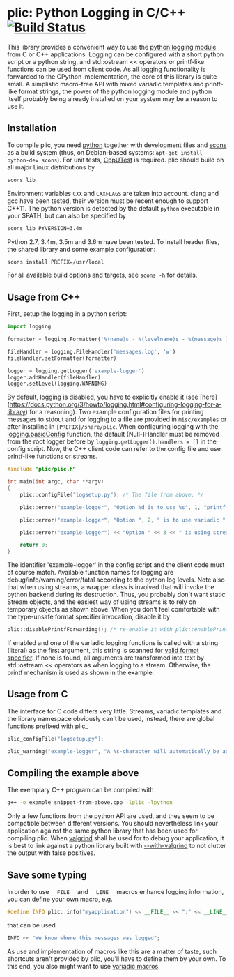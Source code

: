 
# plic: Python Logging in C/C++ [![Build Status](https://travis-ci.org/lubgr/plic.svg?branch=develop)](https://travis-ci.org/lubgr/plic)

This library provides a convenient way to use the [python logging
module](https://docs.python.org/3/library/logging.html) from C or C++ applications. Logging can be
configured with a short python script or a python string, and std::ostream << operators or
printf-like functions can be used from client code. As all logging functionality is forwarded to the
CPython implementation, the core of this library is quite small. A simplistic macro-free API with
mixed variadic templates and printf-like format strings, the power of the python logging module and
python itself probably being already installed on your system may be a reason to use it.

Installation
------------
To compile plic, you need [python](https://python.org) together with development files  and
[scons](http://scons.org) as a build system (thus, on Debian-based systems: `apt-get install
python-dev scons`). For unit tests, [CppUTest](http://cpputest.github.io) is required. plic should
build on all major Linux distributions by
```bash
scons lib
```
Environment variables `CXX` and `CXXFLAGS` are taken into account. clang and gcc have been tested,
their version must be recent enough to support C++11. The python version is detected by the default
`python` executable in your $PATH, but can also be specified by
```bash
scons lib PYVERSION=3.4m
```
Python 2.7, 3.4m, 3.5m and 3.6m have been tested. To install header files, the shared library and
some example configuration:
```bash
scons install PREFIX=/usr/local
```
For all available build options and targets, see `scons -h` for details.

Usage from C++
--------------
First, setup the logging in a python script:
```python
import logging

formatter = logging.Formatter('%(name)s - %(levelname)s - %(message)s')

fileHandler = logging.FileHandler('messages.log', 'w')
fileHandler.setFormatter(formatter)

logger = logging.getLogger('example-logger')
logger.addHandler(fileHandler)
logger.setLevel(logging.WARNING)
```
By default, logging is disabled, you have to explicitly enable it (see [here]
(https://docs.python.org/3/howto/logging.html#configuring-logging-for-a-library) for a reasoning).
Two example configuration files for printing messages to stdout and for logging to a file are
provided in `misc/examples` or  after installing in `[PREFIX]/share/plic`. When configuring logging
with the [logging.basicConfig](https://docs.python.org/3/library/logging.html#logging.basicConfig)
function, the default (Null-)Handler must be removed from the root logger before by
`logging.getLogger().handlers = []` in the config script. Now, the C++ client code can refer to the
config file and use printf-like functions or streams.
```c++
#include "plic/plic.h"

int main(int argc, char **argv)
{
    plic::configFile("logsetup.py"); /* The file from above. */

    plic::error("example-logger", "Option %d is to use %s", 1, "printf-like format strings");

    plic::error("example-logger", "Option ", 2, " is to use variadic ", 't', 'e', 'm', "plates");

    plic::error("example-logger") << "Option " << 3 << " is using streams";

    return 0;
}
```
The identifier 'example-logger' in the config script and the client code must of course match.
Available function names for logging are debug/info/warning/error/fatal according to the python log
levels. Note also that when using streams, a wrapper class is involved that will invoke the python
backend during its destruction. Thus, you probably don't want static Stream objects, and the easiest
way of using streams is to rely on temporary objects as shown above. When you don't feel comfortable
with the type-unsafe format specifier invocation, disable it by
```c++
plic::disablePrintfForwarding(); /* re-enable it with plic::enablePrintfForwarding() */
```
If enabled and one of the variadic logging functions is called with a string (literal) as the first
argument, this string is scanned for [valid format
specifier](http://en.cppreference.com/w/cpp/io/c/fprintf). If none is found, all arguments are
transformed into text by std::ostream << operators as when logging to a stream. Otherwise, the
printf mechanism is used as shown in the example.

Usage from C
------------
The interface for C code differs very little. Streams, variadic templates and the library namespace
obviously can't be used, instead, there are global functions prefixed with plic\_
```c
plic_configFile("logsetup.py");

plic_warning("example-logger", "A %s-character will automatically be added here", "newline");
```

Compiling the example above
---------------------------
The exemplary C++ program can be compiled with
```bash
g++ -o example snippet-from-above.cpp -lplic -lpython
```
Only a few functions from the python API are used, and they seem to be compatible between different
versions. You should nevertheless link your application against the same python library that has
been used for compiling plic. When [valgrind](http://valgrind.org) shall be used for to debug your
application, it is best to link against a python library built with
[--with-valgrind](http://svn.python.org/projects/python/trunk/Misc/README.valgrind) to not clutter
the output with false positives.

Save some typing
----------------
In order to use `__FILE__` and `__LINE__` macros  enhance logging information, you can define your
own macro, e.g.
```c++
#define INFO plic::info("myapplication") << __FILE__ << ":" << __LINE__ << " "
```
that can be used
```c++
INFO << "We know where this messages was logged";
```
As use and implementation of macros like this are a matter of taste, such shortcuts aren't provided
by plic, you'll have to define them by your own. To this end, you also might want to use [variadic
macros](https://gcc.gnu.org/onlinedocs/cpp/Variadic-Macros.html).
